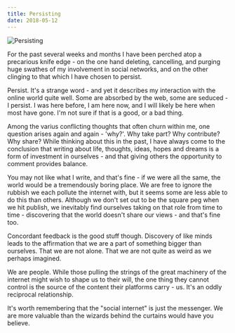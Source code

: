 ```yaml
---
title: Persisting
date: 2018-05-12
---
```


![Persisting](https://source.unsplash.com/-m88z7ily-w/1600x900)

For the past several weeks and months I have been perched atop a precarious knife edge - on the one hand deleting, cancelling, and purging huge swathes of my involvement in social networks, and on the other clinging to that which I have chosen to persist.

Persist. It's a strange word - and yet it describes my interaction with the online world quite well. Some are absorbed by the web, some are seduced - I persist. I was here before, I am here now, and I will likely be here when most have gone. I'm not sure if that is a good, or a bad thing.

Among the varius conflicting thoughts that often churn within me, one question arises again and again - 'why?'. Why take part? Why contribute? Why share? While thinking about this in the past, I have always come to the conclusion that writing about life, thoughts, ideas, hopes and dreams is a form of investment in ourselves - and that giving others the opportunity to comment provides balance.

You may not like what I write, and that's fine - if we were all the same, the world would be a tremendously boring place. We are free to ignore the rubbish we each pollute the internet with, but it seems some are less able to do this than others. Although we don't set out to be the square peg when we hit publish, we inevitably find ourselves taking on that role from time to time - discovering that the world doesn't share our views - and that's fine too.

Concordant feedback is the good stuff though. Discovery of like minds leads to the affirmation that we are a part of something bigger than ourselves. That we are not alone. That we are not quite as weird as we perhaps imagined.

We are people. While those pulling the strings of the great machinery of the internet might wish to shape us to their will, the one thing they cannot control is the source of the content their platforms carry - us. It's an oddly reciprocal relationship.

It's worth remembering that the "social internet" is just the messenger. We are more valuable than the wizards behind the curtains would have you believe.